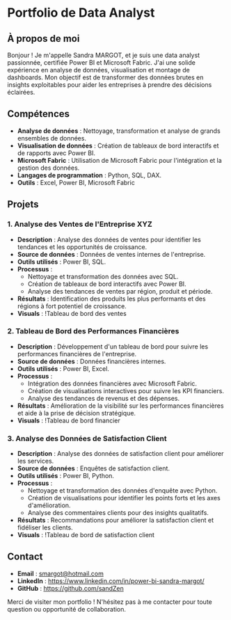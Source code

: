 # Portfolio de Data Analyst

## À propos de moi
Bonjour ! Je m'appelle Sandra MARGOT, et je suis une data analyst passionnée, certifiée Power BI et Microsoft Fabric. J'ai une solide expérience en analyse de données, visualisation et montage de dashboards. Mon objectif est de transformer des données brutes en insights exploitables pour aider les entreprises à prendre des décisions éclairées.

## Compétences
- **Analyse de données** : Nettoyage, transformation et analyse de grands ensembles de données.
- **Visualisation de données** : Création de tableaux de bord interactifs et de rapports avec Power BI.
- **Microsoft Fabric** : Utilisation de Microsoft Fabric pour l'intégration et la gestion des données.
- **Langages de programmation** : Python, SQL, DAX.
- **Outils** : Excel, Power BI, Microsoft Fabric

## Projets

### 1. Analyse des Ventes de l'Entreprise XYZ
- **Description** : Analyse des données de ventes pour identifier les tendances et les opportunités de croissance.
- **Source de données** : Données de ventes internes de l'entreprise.
- **Outils utilisés** : Power BI, SQL.
- **Processus** :
  - Nettoyage et transformation des données avec SQL.
  - Création de tableaux de bord interactifs avec Power BI.
  - Analyse des tendances de ventes par région, produit et période.
- **Résultats** : Identification des produits les plus performants et des régions à fort potentiel de croissance.
- **Visuals** : !Tableau de bord des ventes

### 2. Tableau de Bord des Performances Financières
- **Description** : Développement d'un tableau de bord pour suivre les performances financières de l'entreprise.
- **Source de données** : Données financières internes.
- **Outils utilisés** : Power BI, Excel.
- **Processus** :
  - Intégration des données financières avec Microsoft Fabric.
  - Création de visualisations interactives pour suivre les KPI financiers.
  - Analyse des tendances de revenus et des dépenses.
- **Résultats** : Amélioration de la visibilité sur les performances financières et aide à la prise de décision stratégique.
- **Visuals** : !Tableau de bord financier

### 3. Analyse des Données de Satisfaction Client
- **Description** : Analyse des données de satisfaction client pour améliorer les services.
- **Source de données** : Enquêtes de satisfaction client.
- **Outils utilisés** : Power BI, Python.
- **Processus** :
  - Nettoyage et transformation des données d'enquête avec Python.
  - Création de visualisations pour identifier les points forts et les axes d'amélioration.
  - Analyse des commentaires clients pour des insights qualitatifs.
- **Résultats** : Recommandations pour améliorer la satisfaction client et fidéliser les clients.
- **Visuals** : !Tableau de bord de satisfaction client

## Contact
- **Email** : smargot@hotmail.com
- **LinkedIn** : https://www.linkedin.com/in/power-bi-sandra-margot/
- **GitHub** : https://github.com/sandZen

Merci de visiter mon portfolio ! N'hésitez pas à me contacter pour toute question ou opportunité de collaboration.
